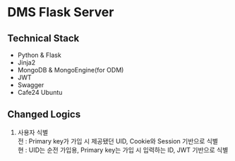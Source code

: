 # DMS Flask Server
## Technical Stack
- Python & Flask
- Jinja2
- MongoDB & MongoEngine(for ODM)
- JWT
- Swagger
- Cafe24 Ubuntu
## Changed Logics
1. 사용자 식별  
전 : Primary key가 가입 시 제공됐던 UID, Cookie와 Session 기반으로 식별  
현 : UID는 순전 가입용, Primary key는 가입 시 입력하는 ID, JWT 기반으로 식별
